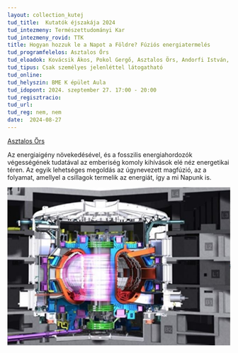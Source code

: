 ```yaml
---
layout: collection_kutej
tud_title:  Kutatók éjszakája 2024
tud_intezmeny: Természettudományi Kar
tud_intezmeny_rovid: TTK
title: Hogyan hozzuk le a Napot a Földre? Fúziós energiatermelés
tud_programfelelos: Asztalos Őrs
tud_eloadok: Kovácsik Ákos, Pokol Gergő, Asztalos Örs, Andorfi István, Imre Anna Eszter
tud_tipus: Csak személyes jelenléttel látogatható
tud_online: 
tud_helyszin: BME K épület Aula
tud_idopont: 2024. szeptember 27. 17:00 - 20:00
tud_regisztracio: 
tud_url: 
tud_reg: nem, nem
date:  2024-08-27
---
```


[Asztalos Őrs](https://tudprog.bme.hu/kutatok_ejszakaja/profilok/asztalos_ors)

Az energiaigény növekedésével, és a fosszilis energiahordozók végességének tudatával az emberiség komoly kihívások elé néz energetikai téren. Az egyik lehetséges megoldás az úgynevezett magfúzió, az a folyamat, amellyel a csillagok termelik az energiát, így a mi Napunk is.

![Hogyan hozzuk le a Napot a Földre? Fúziós energiatermelés](../2023/images/hogyan-hozzuk-le-a-napot-a-foldre-fuzios-energiatermeles.jpg)
